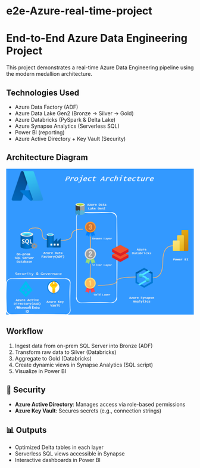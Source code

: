 # e2e-Azure-real-time-project

# End-to-End Azure Data Engineering Project

This project demonstrates a real-time Azure Data Engineering pipeline using the modern medallion architecture.

##  Technologies Used
- Azure Data Factory (ADF)
- Azure Data Lake Gen2 (Bronze → Silver → Gold)
- Azure Databricks (PySpark & Delta Lake)
- Azure Synapse Analytics (Serverless SQL)
- Power BI (reporting)
- Azure Active Directory + Key Vault (Security)

## Architecture Diagram

![Data Flow](./projct_archetecture.png)

##  Workflow

1. Ingest data from on-prem SQL Server into Bronze (ADF)
2. Transform raw data to Silver (Databricks)
3. Aggregate to Gold (Databricks)
4. Create dynamic views in Synapse Analytics (SQL script)
5. Visualize in Power BI

## 🔐 Security

- **Azure Active Directory**: Manages access via role-based permissions
- **Azure Key Vault**: Secures secrets (e.g., connection strings)

## 📊 Outputs

- Optimized Delta tables in each layer
- Serverless SQL views accessible in Synapse
- Interactive dashboards in Power BI
